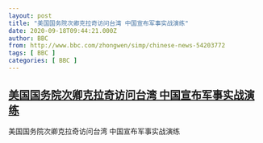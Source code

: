 ```yaml
---
layout: post
title: "美国国务院次卿克拉奇访问台湾 中国宣布军事实战演练"
date: 2020-09-18T09:44:21.000Z
author: BBC
from: http://www.bbc.com/zhongwen/simp/chinese-news-54203772
tags: [ BBC ]
categories: [ BBC ]
---
```

<!--1600422261000-->
[美国国务院次卿克拉奇访问台湾 中国宣布军事实战演练](http://www.bbc.com/zhongwen/simp/chinese-news-54203772)
------

<div>
美国国务院次卿克拉奇访问台湾 中国宣布军事实战演练
</div>
